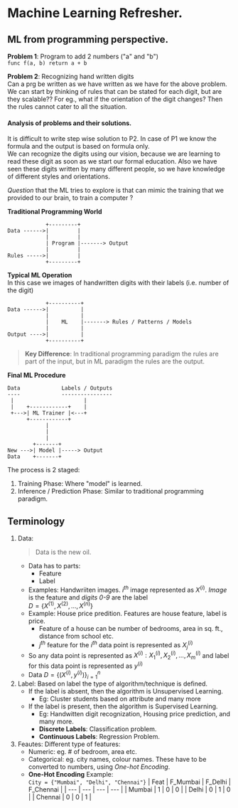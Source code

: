 # Machine Learning Refresher.

## ML from programming perspective.

**Problem 1**: Program to add 2 numbers ("a" and "b")  
    ```
    func f(a, b)
        return a + b
    ```

**Problem 2**: Recognizing hand written digits  
Can a prg be written as we have written as we have for the above problem.  
We can start by thinking of rules that can be stated for each digit, but are they scalable?? For eg., what if the orientation of the digit changes? Then the rules cannot cater to all the situation.

#### Analysis of problems and their solutions. 
It is difficult to write step wise solution to P2. In case of P1 we know the formula and the output is based on formula only.  
We can recognize the digits using our vision, because we are learning to read these digit as soon as we start our formal education. Also we have seen these digits written by many different people, so we have knowledge of different styles and orientations.  

*Question* that the ML tries to explore is that can mimic the training that we provided to our brain, to train a computer ?

**Traditional Programming World**
```
            +---------+
Data ------>|         |
            |         |
            | Program |-------> Output
            |         |
Rules ----->|         |
            +---------+
```

**Typical ML Operation**  
In this case we images of handwritten digits with their labels (i.e. number of the digit)
```
            +----------+
Data ------>|          |
            |          |
            |    ML    |-------> Rules / Patterns / Models
            |          |
Output ---->|          |
            +----------+
```
> **Key Difference**: In traditional programming paradigm the rules are part of the input, but in ML paradigm the rules are the output.  

**Final ML Procedure**
```
Data             Labels / Outputs
----             ----------------
 |                      |
 |    +------------+    |
 +--->| ML Trainer |<---+
      +------------+
            |
            |
            |
        +-------+    
New --->| Model |-----> Output
Data    +-------+
```

The process is 2 staged:
1. Training Phase: Where "model" is learned.
2. Inference / Prediction Phase: Similar to traditional programming paradigm.

## Terminology
1. Data:
    > Data is the new oil.
    - Data has to parts:
        - Feature
        - Label
    - Examples: Handwriiten images. $i^{th}$ image represented as $X^{(i)}$. *Image* is the feature and *digits 0-9* are the label  
    $D = \{ X^{(1)}, X^{(2)}, ... , X^{(n)}\}$ 
    - Example: House price predition. Features are house feature, label is price.
        - Feature of a house can be number of bedrooms, area in sq. ft., distance from school etc. 
        - $j^{th}$ feature for the $i^{th}$ data point is represented as $X^{(i)}_{j}$
    - So any data point is represented as $X^{(i)} : X^{(i)}_1, X^{(i)}_2, ..., X^{(i)}_m$ and label for this data point is represented as $y^{(i)}$
    - Data $D = \{(X^{(i)}, y^{(i)})\}_{i=1}^n$
2. Label: Based on label the type of algorithm/technique is defined.
    - If the label is absent, then the algorithm is Unsupervised Learning.
        - Eg: Cluster students based on attribute and many more 
    - If the label is present, then the algorithm is Supervised Learning. 
        - Eg: Handwitten digit recognization, Housing price prediction, and many more.
        - **Discrete Labels**: Classification problem. 
        - **Continuous Labels**: Regression Problem.
3. Feautes: Different type of features:
    - Numeric: eg. # of bedroom, area etc.
    - Categorical: eg. city names, colour names. These have to be converted to numbers, using *One-hot Encoding*.
    - **One-Hot Encoding** Example:  
    `City = {"Mumbai", "Delhi", "Chennai"}`
    | Feat | F_Mumbai | F_Delhi | F_Chennai |
    | --- | --- | --- | --- |
    | Mumbai | 1 | 0 | 0 |
    | Delhi | 0 | 1 | 0 |
    | Chennai | 0 | 0 | 1 |
